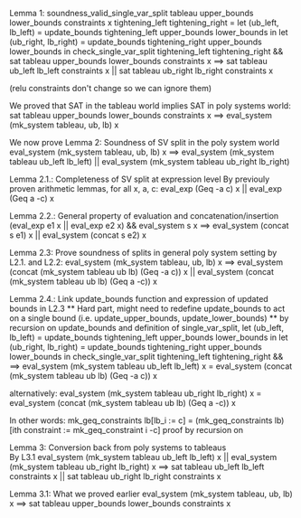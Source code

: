 Lemma 1: soundness_valid_single_var_split tableau upper_bounds lower_bounds constraints x 
        tightening_left tightening_right =
    let (ub_left, lb_left) = update_bounds tightening_left upper_bounds lower_bounds in
    let (ub_right, lb_right) = update_bounds tightening_right upper_bounds lower_bounds in
    check_single_var_split tightening_left tightening_right &&
    sat tableau upper_bounds lower_bounds constraints x
    ==>
    sat tableau ub_left lb_left constraints x ||
    sat tableau ub_right lb_right constraints x

(relu constraints don't change so we can ignore them)

We proved that SAT in the tableau world implies SAT in poly systems world:
sat tableau upper_bounds lower_bounds constraints x
==>
eval_system (mk_system tableau, ub, lb) x

We now prove Lemma 2:
Soundness of SV split in the poly system world  
eval_system (mk_system tableau, ub, lb) x
==>
eval_system (mk_system tableau ub_left lb_left) || eval_system (mk_system tableau ub_right lb_right)

Lemma 2.1.: Completeness of SV split at expression level
By previouly proven arithmetic lemmas,
for all x, a, c: eval_exp (Geq -a c) x || eval_exp (Geq a -c) x

Lemma 2.2.: General property of evaluation and concatenation/insertion
(eval_exp e1 x || eval_exp e2 x) &&
eval_system s x
==> 
eval_system (concat s e1) x || eval_system (concat s e2) x 

Lemma 2.3: Prove soundness of splits in general poly system setting 
by L2.1. and L2.2:
eval_system (mk_system tableau, ub, lb) x
==>
eval_system (concat (mk_system tableau ub lb) (Geq -a c)) x || 
    eval_system (concat (mk_system tableau ub lb) (Geq a -c)) x

Lemma 2.4.: Link update_bounds function and expression of updated bounds in L2.3 
** Hard part, might need to redefine update_bounds to act on a single bound (i.e. update_upper_bounds, update_lower_bounds) **
by recursion on update_bounds and definition of single_var_split,
let (ub_left, lb_left) = update_bounds tightening_left upper_bounds lower_bounds in
let (ub_right, lb_right) = update_bounds tightening_right upper_bounds lower_bounds in
check_single_var_split tightening_left tightening_right &&
==>
eval_system (mk_system tableau ub_left lb_left) x = 
    eval_system (concat (mk_system tableau ub lb) (Geq -a c)) x

alternatively:
eval_system (mk_system tableau ub_right lb_right) x = 
    eval_system (concat (mk_system tableau ub lb) (Geq a -c)) x

In other words:
mk_geq_constraints lb[lb_i := c] = (mk_geq_constraints lb)[ith constraint := mk_geq_constraint i -c]
proof by recursion on

Lemma 3: Conversion back from poly systems to tableaus  
By L3.1
eval_system (mk_system tableau ub_left lb_left) x || eval_system (mk_system tableau ub_right lb_right) x
==>
sat tableau ub_left lb_left constraints x ||
sat tableau ub_right lb_right constraints x

Lemma 3.1: What we proved earlier
eval_system (mk_system tableau, ub, lb) x
==>
sat tableau upper_bounds lower_bounds constraints x
